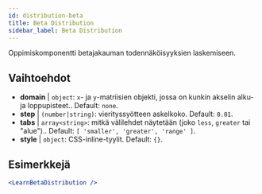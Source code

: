 ```yaml
---
id: distribution-beta
title: Beta Distribution
sidebar_label: Beta Distribution
---
```


Oppimiskomponentti betajakauman todennäköisyyksien laskemiseen.

## Vaihtoehdot

* __domain__ | `object`: `x`- ja `y`-matriisien objekti, jossa on kunkin akselin alku- ja loppupisteet.. Default: `none`.
* __step__ | `(number|string)`: vierityssyötteen askelkoko. Default: `0.01`.
* __tabs__ | `array<string>`: mitkä välilehdet näytetään (joko `less`, `greater` tai "alue").. Default: `[
  'smaller',
  'greater',
  'range'
]`.
* __style__ | `object`: CSS-inline-tyylit. Default: `{}`.


## Esimerkkejä

```jsx live
<LearnBetaDistribution />
```

